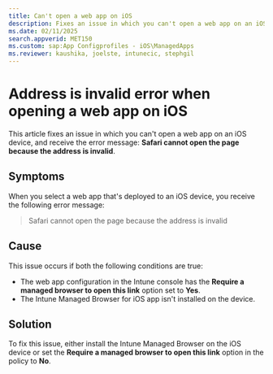 ```yaml
---
title: Can't open a web app on iOS
description: Fixes an issue in which you can't open a web app on an iOS device with the 'Safari cannot open the page because the address is invalid' error message.
ms.date: 02/11/2025
search.appverid: MET150
ms.custom: sap:App Configprofiles - iOS\ManagedApps
ms.reviewer: kaushika, joelste, intunecic, stephgil
---
```

# Address is invalid error when opening a web app on iOS

This article fixes an issue in which you can't open a web app on an iOS device, and receive the error message: **Safari cannot open the page because the address is invalid**.

## Symptoms

When you select a web app that's deployed to an iOS device, you receive the following error message:

> Safari cannot open the page because the address is invalid

## Cause

This issue occurs if both the following conditions are true:

- The web app configuration in the Intune console has the **Require a managed browser to open this link** option set to **Yes**.
- The Intune Managed Browser for iOS app isn't installed on the device.

## Solution

To fix this issue, either install the Intune Managed Browser on the iOS device or set the **Require a managed browser to open this link** option in the policy to **No**.
